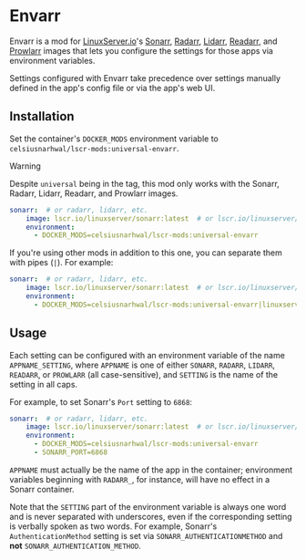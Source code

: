 # Envarr

Envarr is a mod for [LinuxServer.io](https://linuxserver.io)'s [Sonarr](https://docs.linuxserver.io/images/docker-sonarr),
[Radarr](https://docs.linuxserver.io/images/docker-radarr), [Lidarr](https://docs.linuxserver.io/images/docker-lidarr),
[Readarr](https://docs.linuxserver.io/images/docker-readarr), and [Prowlarr](https://docs.linuxserver.io/images/docker-prowlarr)
images that lets you configure the settings for those apps via environment variables.

Settings configured with Envarr take precedence over settings manually defined in the app's config file or via
the app's web UI.

## Installation

Set the container's `DOCKER_MODS` environment variable to `celsiusnarhwal/lscr-mods:universal-envarr`.

> [!WARNING]
> Despite `universal` being in the tag, this mod only works with the Sonarr, Radarr, Lidarr, Readarr, and Prowlarr
images.

```yaml
sonarr:  # or radarr, lidarr, etc.
    image: lscr.io/linuxserver/sonarr:latest  # or lscr.io/linuxserver/radarr:latest, lscr.io/linuxserver/lidarr:latest, etc.
    environment:
      - DOCKER_MODS=celsiusnarhwal/lscr-mods:universal-envarr
```

If you're using other mods in addition to this one, you can separate them with pipes (`|`). For example:

```yaml
sonarr:  # or radarr, lidarr, etc.
    image: lscr.io/linuxserver/sonarr:latest  # or lscr.io/linuxserver/radarr:latest, lscr.io/linuxserver/lidarr:latest, etc.
    environment:
      - DOCKER_MODS=celsiusnarhwal/lscr-mods:universal-envarr|linuxserver/mods:universal-cloudflared
```

## Usage

Each setting can be configured with an environment variable of the name `APPNAME_SETTING`, where `APPNAME` is one
of either `SONARR`, `RADARR`, `LIDARR`, `READARR`, or `PROWLARR` (all case-sensitive), and `SETTING` is the name
of the setting in all caps.

For example, to set Sonarr's `Port` setting to `6868`:

```yaml
sonarr:  # or radarr, lidarr, etc.
    image: lscr.io/linuxserver/sonarr:latest  # or lscr.io/linuxserver/radarr:latest, lscr.io/linuxserver/lidarr:latest, etc.
    environment:
      - DOCKER_MODS=celsiusnarhwal/lscr-mods:universal-envarr
      - SONARR_PORT=6868
```

`APPNAME` must actually be the name of the app in the container; environment variables beginning with `RADARR_`,
for instance, will have no effect in a Sonarr container.

Note that the `SETTING` part of the environment variable is always one word and is never separated with
underscores, even if the corresponding setting is verbally spoken as two words. For example, Sonarr's 
`AuthenticationMethod` setting is set via `SONARR_AUTHENTICATIONMETHOD` and **not** `SONARR_AUTHENTICATION_METHOD`.